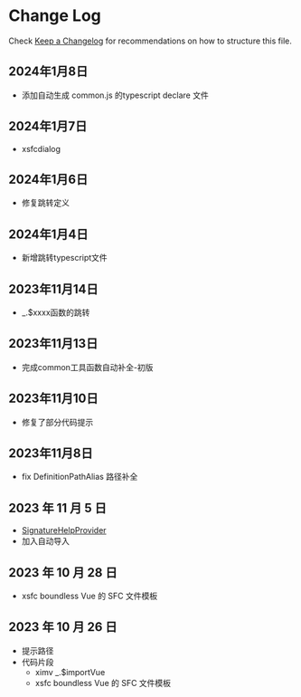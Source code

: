 # Change Log

Check [Keep a Changelog](http://keepachangelog.com/) for recommendations on how to structure this file.

## 2024年1月8日

- 添加自动生成 common.js 的typescript declare 文件

## 2024年1月7日

- xsfcdialog

## 2024年1月6日

- 修复跳转定义

## 2024年1月4日

- 新增跳转typescript文件

## 2023年11月14日

- \_.$xxxx函数的跳转

## 2023年11月13日

- 完成common工具函数自动补全-初版

## 2023年11月10日

- 修复了部分代码提示

## 2023年11月8日

- fix DefinitionPathAlias 路径补全

## 2023 年 11 月 5 日

- [SignatureHelpProvider](https://code.visualstudio.com/api/references/vscode-api#SignatureHelpProvider)
- 加入自动导入

## 2023 年 10 月 28 日

- xsfc boundless Vue 的 SFC 文件模板

## 2023 年 10 月 26 日

- 提示路径
- 代码片段
  - ximv \_.$importVue
  - xsfc boundless Vue 的 SFC 文件模板
